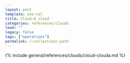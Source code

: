 ```yaml
---
layout: post
template: one-col
title: Cloud-A cloud
categories: references/clouds
lead: ""
legacy: false
tags: ["operations"]
permalink: /:collection/:path
---
```



{% include general/references/clouds/cloud-clouda.md %}
